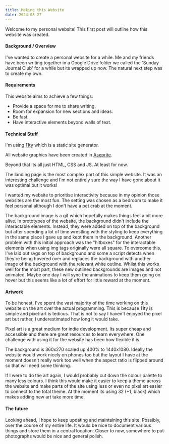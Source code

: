 ```yaml
---
title: Making this Website 
date: 2024-08-27
---
```


Welcome to my personal website! This first post will outline how this website was created.

#### Background / Overview
I've wanted to create a personal website for a while. Me and my friends have been writing together in a Google Drive folder we called the 'Sunday Journal Club' for a while but its wrapped up now. The natural next step was to create my own.

#### Requirements
This website aims to achieve a few things:
- Provide a space for me to share writing.
- Room for expansion for new sections and ideas.
- Be fast.
- Have interactive elements beyond walls of text.

#### Technical Stuff

I'm using [11ty](https://www.11ty.dev/) which is a static site generator.

All website graphics have been created in [Aseprite](https://www.aseprite.org/).

Beyond that its all just HTML, CSS and JS. At least for now. 

The landing page is the most complex part of this simple website. It was an interesting challenge and I'm not entirely sure the way I have gone about it was optimal but it works!

I wanted my website to prioritise interactivity because in my opinion those websites are the most fun. The setting was chosen as a bedroom to make it feel personal although I don't have a pet crab at the moment. 

The background image is a gif which hopefully makes things feel a bit more alive. In prototypes of the website, the background didn't include the interactable elements. Instead, they were added on top of the background but after spending a lot of time wrestling with the styling to keep everything in the same place I gave up and kept them in the background. Another problem with this initial approach was the "hitboxes" for the interactable elements when using img tags originally were all square. To overcome this, I've laid out svgs on top of background and some a script detects when they're being hovered over and replaces the background with another image of the background with the relevant white outline. Whilst this works well for the most part, these new outlined backgrounds are images and not animated. Maybe one day I will sync the animations to keep them going on hover but this seems like a lot of effort for little reward at the moment. 

#### Artwork

To be honest, I've spent the vast majority of the time working on this website on the art over the actual programming. This is because 11ty is simple and pixel-art is tedious. That is not to say I haven't enjoyed the pixel art but rather, I underestimated how long it would take. 

Pixel art is a great medium for indie development. Its super cheap and accessible and there are great resources to learn everywhere. One challenge with using it for the website has been how flexible it is. 

The background is 360x270 scaled up 400% to 1440x1080. Ideally the website would work nicely on phones too but the layout I have at the moment doesn't really work too well when the aspect ratio is flipped around so that will need some thinking. 

If I were to do the art again, I would probably cut down the colour palette to many less colours. I think this would make it easier to keep a theme across the website and make parts of the site using less or even no pixel art easier to connect to the total theme. At the moment its using 32 (+1, black) which makes adding new art take more time. 

#### The future

Looking ahead, I hope to keep updating and maintaining this site. Possibly, over the course of my entire life. It would be nice to document various things and store them in a central location. Closer to now, somewhere to put photographs would be nice and general polish. 